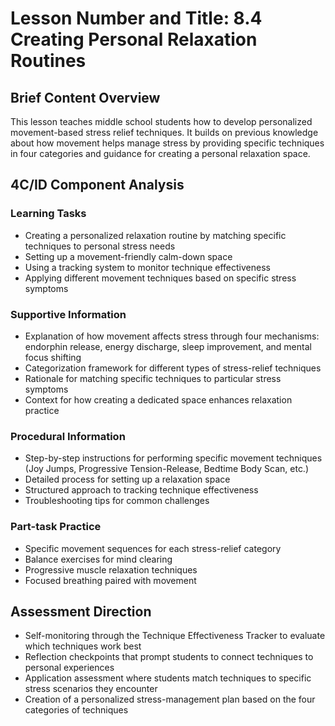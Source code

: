 # Lesson Number and Title: 8.4 Creating Personal Relaxation Routines

## Brief Content Overview
This lesson teaches middle school students how to develop personalized movement-based stress relief techniques. It builds on previous knowledge about how movement helps manage stress by providing specific techniques in four categories and guidance for creating a personal relaxation space.

## 4C/ID Component Analysis

### Learning Tasks
- Creating a personalized relaxation routine by matching specific techniques to personal stress needs
- Setting up a movement-friendly calm-down space
- Using a tracking system to monitor technique effectiveness
- Applying different movement techniques based on specific stress symptoms

### Supportive Information
- Explanation of how movement affects stress through four mechanisms: endorphin release, energy discharge, sleep improvement, and mental focus shifting
- Categorization framework for different types of stress-relief techniques
- Rationale for matching specific techniques to particular stress symptoms
- Context for how creating a dedicated space enhances relaxation practice

### Procedural Information
- Step-by-step instructions for performing specific movement techniques (Joy Jumps, Progressive Tension-Release, Bedtime Body Scan, etc.)
- Detailed process for setting up a relaxation space
- Structured approach to tracking technique effectiveness
- Troubleshooting tips for common challenges

### Part-task Practice
- Specific movement sequences for each stress-relief category
- Balance exercises for mind clearing
- Progressive muscle relaxation techniques
- Focused breathing paired with movement

## Assessment Direction
- Self-monitoring through the Technique Effectiveness Tracker to evaluate which techniques work best
- Reflection checkpoints that prompt students to connect techniques to personal experiences
- Application assessment where students match techniques to specific stress scenarios they encounter
- Creation of a personalized stress-management plan based on the four categories of techniques